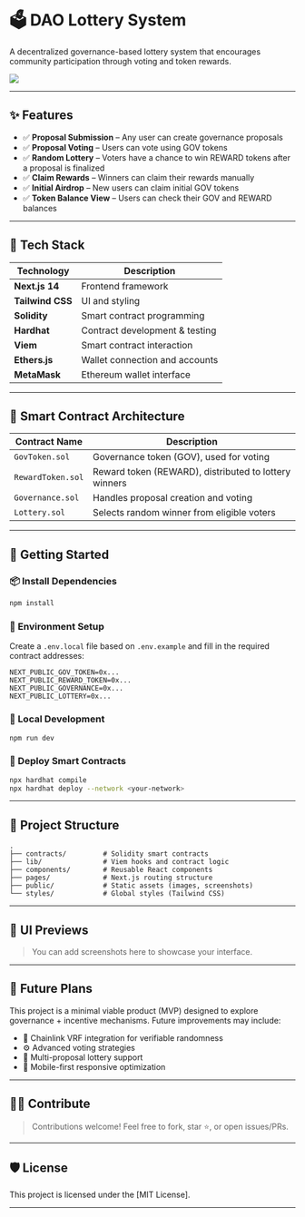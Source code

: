 # 🗳️ DAO Lottery System

A decentralized governance-based lottery system that encourages community participation through voting and token rewards.

![](https://pic1.imgdb.cn/item/680a52cf58cb8da5c8c93a9e.png)

---

## ✨ Features

- ✅ **Proposal Submission** – Any user can create governance proposals
- ✅ **Proposal Voting** – Users can vote using GOV tokens
- ✅ **Random Lottery** – Voters have a chance to win REWARD tokens after a proposal is finalized
- ✅ **Claim Rewards** – Winners can claim their rewards manually
- ✅ **Initial Airdrop** – New users can claim initial GOV tokens
- ✅ **Token Balance View** – Users can check their GOV and REWARD balances

---

## 🧱 Tech Stack

| Technology       | Description                      |
|------------------|----------------------------------|
| **Next.js 14**   | Frontend framework               |
| **Tailwind CSS** | UI and styling                   |
| **Solidity**     | Smart contract programming       |
| **Hardhat**      | Contract development & testing   |
| **Viem**         | Smart contract interaction       |
| **Ethers.js**    | Wallet connection and accounts   |
| **MetaMask**     | Ethereum wallet interface        |

---

## 🧩 Smart Contract Architecture

| Contract Name      | Description                                       |
|--------------------|---------------------------------------------------|
| `GovToken.sol`     | Governance token (GOV), used for voting           |
| `RewardToken.sol`  | Reward token (REWARD), distributed to lottery winners |
| `Governance.sol`   | Handles proposal creation and voting              |
| `Lottery.sol`      | Selects random winner from eligible voters        |

---

## 🚀 Getting Started

### 📦 Install Dependencies

```bash
npm install
```

### 🔧 Environment Setup

Create a `.env.local` file based on `.env.example` and fill in the required contract addresses:

```env
NEXT_PUBLIC_GOV_TOKEN=0x...
NEXT_PUBLIC_REWARD_TOKEN=0x...
NEXT_PUBLIC_GOVERNANCE=0x...
NEXT_PUBLIC_LOTTERY=0x...
```

### 🧪 Local Development

```bash
npm run dev
```

### 🔨 Deploy Smart Contracts

```bash
npx hardhat compile
npx hardhat deploy --network <your-network>
```

---

## 📁 Project Structure

```
.
├── contracts/         # Solidity smart contracts
├── lib/               # Viem hooks and contract logic
├── components/        # Reusable React components
├── pages/             # Next.js routing structure
├── public/            # Static assets (images, screenshots)
└── styles/            # Global styles (Tailwind CSS)
```

---

## 📸 UI Previews

> You can add screenshots here to showcase your interface.

---

## 🎯 Future Plans

This project is a minimal viable product (MVP) designed to explore governance + incentive mechanisms. Future improvements may include:

- 🔐 Chainlink VRF integration for verifiable randomness
- ⚙️ Advanced voting strategies
- 🔄 Multi-proposal lottery support
- 📱 Mobile-first responsive optimization

---

## 🧑‍💻 Contribute

> Contributions welcome! Feel free to fork, star ⭐, or open issues/PRs.

---

## 🛡️ License

This project is licensed under the [MIT License].

---